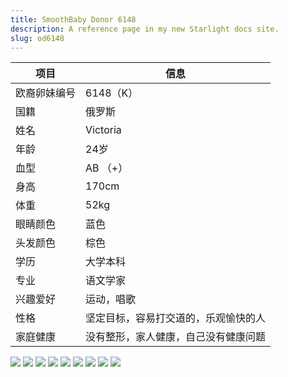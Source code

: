 ```yaml
---
title: SmoothBaby Donor 6148
description: A reference page in my new Starlight docs site.
slug: od6148
---
```


| 项目 | 信息 |
| --- | --- |
| 欧裔卵妹编号 | 6148（K） |
| 国籍 | 俄罗斯 |
| 姓名 | Victoria  |
| 年龄 | 24岁 |
| 血型 | AB （+） |
| 身高 | 170cm |
| 体重 | 52kg |
| 眼睛颜色 | 蓝色 |
| 头发颜色 | 棕色 |
| 学历 | 大学本科 |
| 专业 |  语文学家 |
| 兴趣爱好 | 运动，唱歌 |
| 性格 | 坚定目标，容易打交道的，乐观愉快的人 |
| 家庭健康 | 没有整形，家人健康，自己没有健康问题 |

![](media/6148-1.jpg)
![](media/6148-2.jpg)
![](media/6148-3.jpg)
![](media/6148-4.jpg)
![](media/6148-5.jpg)
![](media/6148-6.jpg)
![](media/6148-7.jpg)
![](media/6148-8.jpg)
![](media/6148-9.jpg)